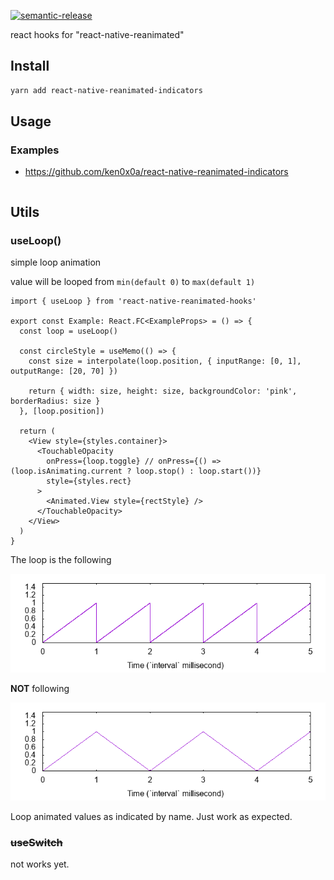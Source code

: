 [![semantic-release](https://img.shields.io/badge/%20%20%F0%9F%93%A6%F0%9F%9A%80-semantic--release-e10079.svg)](https://github.com/semantic-release/semantic-release)

react hooks for "react-native-reanimated"


## Install

```sh
yarn add react-native-reanimated-indicators
```

## Usage

### Examples

- https://github.com/ken0x0a/react-native-reanimated-indicators

```tsx
```

## Utils

### useLoop()

simple loop animation 

value will be looped from `min(default 0)` to `max(default 1)`

```tsx
import { useLoop } from 'react-native-reanimated-hooks'

export const Example: React.FC<ExampleProps> = () => {
  const loop = useLoop()

  const circleStyle = useMemo(() => {
    const size = interpolate(loop.position, { inputRange: [0, 1], outputRange: [20, 70] })

    return { width: size, height: size, backgroundColor: 'pink', borderRadius: size }
  }, [loop.position])

  return (
    <View style={styles.container}>
      <TouchableOpacity
        onPress={loop.toggle} // onPress={() => (loop.isAnimating.current ? loop.stop() : loop.start())}
        style={styles.rect}
      >
        <Animated.View style={rectStyle} />
      </TouchableOpacity>
    </View>
  )
}
```

The loop is the following

![this](./docs/assets/this.gif)

**NOT** following

![not-this](./docs/assets/not-this.gif)

Loop animated values as indicated by name.
Just work as expected.

### ~~useSwitch~~

not works yet.

